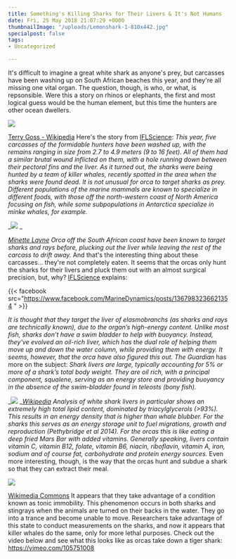 ```yaml
---
title: Something's Killing Sharks for Their Livers & It's Not Humans
date: Fri, 25 May 2018 21:07:29 +0000
thumbnailImage: "/uploads/Lemonshark-1-810x442.jpg"
specialpost: false
tags:
- Uncategorized

---
```

It's difficult to imagine a great white shark as anyone's prey, but carcasses have been washing up on South African beaches this year, and they're all missing one vital organ. The question, though, is who, or what, is repsonsible. Were this a story on rhinos or elephants, the first and most logical guess would be the human element, but this time the hunters are other ocean dwellers. 

![](http://newsattorneys.staging.wpengine.com/wp-content/uploads/2018/05/great-white-shark-1024x713.jpg) 

[Terry Goss - Wikipedia](https://commons.wikimedia.org/w/index.php?curid=1561215) Here's the story from [IFLScience](http://www.iflscience.com/plants-and-animals/why-have-orca-been-plucking-the-livers-from-great-white-sharks-off-the-coast-of-south-africa/): _This year, five carcasses of the formidable hunters have been washed up, with the remains ranging in size from 2.7 to 4.9 meters (9 to 16 feet). All of them had a similar brutal wound inflicted on them, with a hole running down between their pectoral fins and the liver. As it turned out, the sharks were being hunted by a team of killer whales, recently spotted in the area when the sharks were found dead. It is not unusual for orca to target sharks as prey. Different populations of the marine mammals are known to specialize in different foods, with those off the north-western coast of North America focusing on fish, while some subpopulations in Antarctica specialize in minke whales, for example._ 

_![](http://newsattorneys.staging.wpengine.com/wp-content/uploads/2018/05/Orca_porpoising.jpg) _

[_Minette Layne_](https://commons.wikimedia.org/w/index.php?curid=3351306) _Orca off the South African coast have been known to target sharks and rays before, plucking out the liver while leaving the rest of the carcass to drift away._ And that's the interesting thing about these carcasses... they're not completely eaten. It seems that the orcas only hunt the sharks for their livers and pluck them out with an almost surgical precision, but, why? [IFLScience](http://www.iflscience.com/plants-and-animals/why-have-orca-been-plucking-the-livers-from-great-white-sharks-off-the-coast-of-south-africa/) explains: 

{{< facebook src="https://www.facebook.com/MarineDynamics/posts/1367983236621354 " >}}   

_It is thought that they target the liver of elasmobranchs (as sharks and rays are technically known), due to the organ’s high-energy content. Unlike most fish, sharks don’t have a swim bladder to help with buoyancy. Instead, they've evolved an oil-rich liver, which has the dual role of helping them move up and down the water column, while providing them with energy. It seems, however, that the orca have also figured this out._ _The Guardian_ has more on the subject: _Shark livers are large, typically accounting for 5% or more of a shark’s total body weight. They are oil rich, with a principal component, squalene, serving as an energy store and providing buoyancy in the absence of the swim-bladder found in teleosts (bony fish)._ 

_![](http://newsattorneys.staging.wpengine.com/wp-content/uploads/2018/05/Lemonshark-1024x559.jpg) _[_Wikipedia_](https://en.wikipedia.org/wiki/Lemon_shark) _Analysis of white shark livers in particular shows an extremely high total lipid content, dominated by triacylglycerols (>93%). This results in an energy density that is higher than whale blubber. For the sharks this serves as an energy storage unit to fuel migrations, growth and reproduction (Pethybridge et al 2014). For the orcas this is like eating a deep fried Mars Bar with added vitamins. Generally speaking, livers contain vitamin C, vitamin B12, folate, vitamin B6, niacin, riboflavin, vitamin A, iron, sodium and of course fat, carbohydrate and protein energy sources._ Even more interesting, though, is the way that the orcas hunt and subdue a shark so that they can extract their meal. 

![](http://newsattorneys.staging.wpengine.com/wp-content/uploads/2018/05/shark-diver-tonic-immobility.jpg) 

[Wikimedia Commons](https://commons.wikimedia.org/wiki/File:(C)_mike_rutzen.jpg) It appears that they take advantage of a condition known as tonic immobility. This phenomenon occurs in both sharks and stingrays when the animals are turned on their backs in the water. They go into a trance and become unable to move. Researchers take advantage of this state to conduct measurements on the sharks, and now it appears that killer whales do the same, only for more lethal purposes. Check out the video below and see what this looks like as orcas take down a tiger shark: https://vimeo.com/105751008